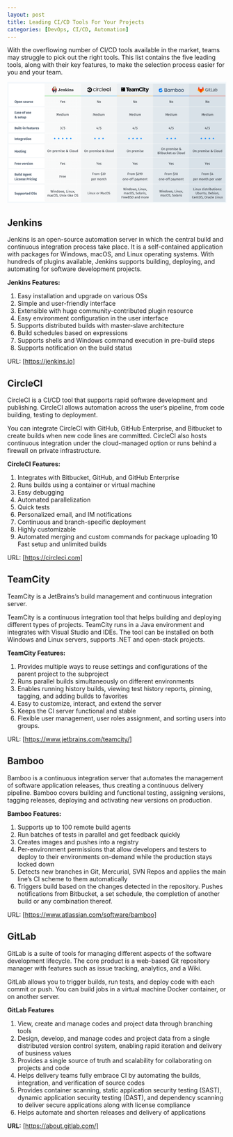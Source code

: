 ```yaml
---
layout: post
title: Leading CI/CD Tools For Your Projects
categories: [DevOps, CI/CD, Automation]
---
```


With the overflowing number of CI/CD tools available in the market, teams may struggle to pick out the right tools. This list contains the five leading tools, along with their key features, to make the selection process easier for you and your team.

![CICD Comparison](/images/postimg/cicdcompare.png)

## Jenkins
Jenkins is an open-source automation server in which the central build and continuous integration process take place. It is a self-contained application with packages for Windows, macOS, and Linux operating systems. With hundreds of plugins available, Jenkins supports building, deploying, and automating for software development projects.

**Jenkins Features:**
1. Easy installation and upgrade on various OSs
2. Simple and user-friendly interface
3. Extensible with huge community-contributed plugin resource
4. Easy environment configuration in the user interface
5. Supports distributed builds with master-slave architecture
6. Build schedules based on expressions
7. Supports shells and Windows command execution in pre-build steps
8. Supports notification on the build status

URL: [https://jenkins.io]

## CircleCI
CircleCI is a CI/CD tool that supports rapid software development and publishing. CircleCI allows automation across the user’s pipeline, from code building, testing to deployment. 

You can integrate CircleCI with GitHub, GitHub Enterprise, and Bitbucket to create builds when new code lines are committed. CircleCI also hosts continuous integration under the cloud-managed option or runs behind a firewall on private infrastructure.

**CircleCI Features:**
1. Integrates with Bitbucket, GitHub, and GitHub Enterprise
2. Runs builds using a container or virtual machine
3. Easy debugging
4. Automated parallelization
5. Quick tests
6. Personalized email, and IM notifications
7. Continuous and branch-specific deployment
8. Highly customizable
9. Automated merging and custom commands for package uploading
10 Fast setup and unlimited builds

URL: [https://circleci.com]

## TeamCity
TeamCity is a JetBrains’s build management and continuous integration server. 

TeamCity is a continuous integration tool that helps building and deploying different types of projects. TeamCity runs in a Java environment and integrates with Visual Studio and IDEs. The tool can be installed on both Windows and Linux servers, supports .NET and open-stack projects.

**TeamCity Features:**
1. Provides multiple ways to reuse settings and configurations of the parent project to the subproject
2. Runs parallel builds simultaneously on different environments
3. Enables running history builds, viewing test history reports, pinning, tagging, and adding builds to favorites
4. Easy to customize, interact, and extend the server
5. Keeps the CI server functional and stable 
6. Flexible user management, user roles assignment, and sorting users into groups.

URL: [https://www.jetbrains.com/teamcity/]

## Bamboo
Bamboo is a continuous integration server that automates the management of software application releases, thus creating a continuous delivery pipeline. Bamboo covers building and functional testing, assigning versions, tagging releases, deploying and activating new versions on production.

**Bamboo Features:**
1. Supports up to 100 remote build agents 
2. Run batches of tests in parallel and get feedback quickly
3. Creates images and pushes into a registry
4. Per-environment permissions that allow developers and testers to deploy to their environments on-demand while the production stays locked down
5. Detects new branches in Git, Mercurial, SVN Repos and applies the main line’s CI scheme to them automatically
6. Triggers build based on the changes detected in the repository. Pushes notifications from Bitbucket, a set schedule, the completion of another build or any combination thereof.

URL: [https://www.atlassian.com/software/bamboo]

## GitLab
GitLab is a suite of tools for managing different aspects of the software development lifecycle. The core product is a web-based Git repository manager with features such as issue tracking, analytics, and a Wiki. 

GitLab allows you to trigger builds, run tests, and deploy code with each commit or push. You can build jobs in a virtual machine Docker container, or on another server.

**GitLab Features**
1. View, create and manage codes and project data through branching tools
2. Design, develop, and manage codes and project data from a single distributed version control system, enabling rapid iteration and delivery of business values
3. Provides a single source of truth and scalability for collaborating on projects and code
4. Helps delivery teams fully embrace CI by automating the builds, integration, and verification of source codes
5. Provides container scanning, static application security testing (SAST), dynamic application security testing (DAST), and dependency scanning to deliver secure applications along with license compliance
6. Helps automate and shorten releases and delivery of applications

**URL:** [https://about.gitlab.com/]




